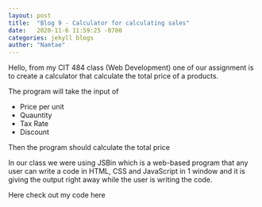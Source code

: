 ```yaml
---
layout: post
title:  "Blog 9 - Calculator for calculating sales"
date:   2020-11-6 11:59:25 -0700
categories: jekyll blogs
auther: "Namtae"
---
```


<html>
<p>Hello, from my CIT 484 class (Web Development) one of our assignment is to create a calculator that calculate the total price of a products.</p>

<p>The program will take the input of </p>
<ul>
    <li>Price per unit</li>
    <li>Quauntity</li>
    <li>Tax Rate</li>
    <li>Discount</li>
</ul>
<p>Then the program should calculate the total price</p>

<p>In our class we were using JSBin which is a web-based program that any user can write a code in HTML, CSS and JavaScript in 1 window and it is giving the output right away while the user is writing the code.</p>
<p>Here check out my code here</p>
<a rel ="https://github.com/namtaetech/webdev/tree/master/webdev_hw/Calculator">  




</html>